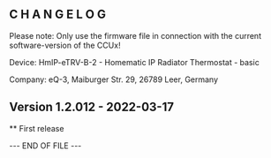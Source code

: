 ﻿C H A N G E L O G
-----------------

Please note: Only use the firmware file in connection with the current software-version of the CCUx!

Device: HmIP-eTRV-B-2 - Homematic IP Radiator Thermostat - basic

Company: eQ-3, Maiburger Str. 29, 26789 Leer, Germany


Version 1.2.012 - 2022-03-17
--------------------------------------------------------------

** First release


--- END OF FILE ---